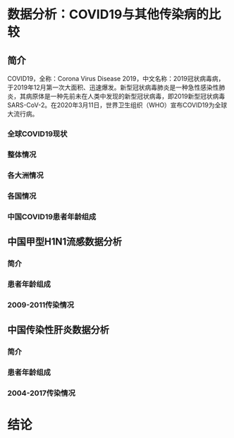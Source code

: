 # 数据分析：COVID19与其他传染病的比较
## 简介
COVID19，全称：Corona Virus Disease 2019，中文名称：2019冠状病毒病，于2019年12月第一次大面积、迅速爆发。新型冠状病毒肺炎是一种急性感染性肺炎，其病原体是一种先前未在人类中发现的新型冠状病毒，即2019新型冠状病毒SARS-CoV-2。在2020年3月11日，世界卫生组织（WHO）宣布COVID19为全球大流行病。
### 全球COVID19现状

### 整体情况

### 各大洲情况
### 各国情况
### 中国COVID19患者年龄组成
## 中国甲型H1N1流感数据分析
### 简介
### 患者年龄组成
### 2009-2011传染情况
## 中国传染性肝炎数据分析
### 简介
### 患者年龄组成
### 2004-2017传染情况
# 结论

